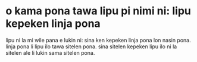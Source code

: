 # o kama pona tawa lipu pi nimi ni: lipu kepeken linja pona

lipu ni la mi wile pana e lukin ni: sina ken kepeken linja pona lon nasin pona. linja pona li lipu ilo tawa sitelen pona. sina sitelen kepeken lipu ilo ni la sitelen ale li lukin sama sitelen pona.
